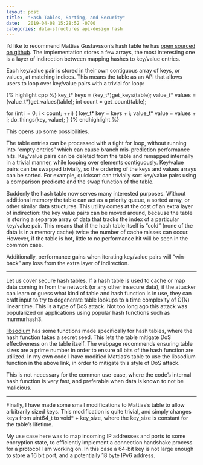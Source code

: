 ```yaml
---
layout: post
title:  "Hash Tables, Sorting, and Security"
date:   2019-04-08 15:28:52 -0700
categories: data-structures api-design hash
---
```

I’d like to recommend Mattias Gustavsson’s hash table he has [open sourced on github](https://github.com/mattiasgustavsson/libs). The implementation stores a few arrays, the most interesting one is a layer of indirection between mapping hashes to key/value entries.

Each key/value pair is stored in their own contiguous array of keys, or values, at matching indices. This means the table as an API that allows users to loop over key/value pairs with a trivial for loop:

{% highlight cpp %}
key_t* keys = (key_t*)get_keys(table);
value_t* values = (value_t*)get_values(table);
int count = get_count(table);

for (int i = 0; i < count; ++i)
{
	key_t* key = keys + i;
	value_t* value = values + i;
	do_things(key, value);
}
{% endhighlight %}

This opens up some possibilities.

The table entries can be processed with a tight for loop, without running into “empty entries” which can cause branch mis-prediction performance hits.
Key/value pairs can be deleted from the table and remapped internally in a trivial manner, while looping over elements contiguously.
Key/value pairs can be swapped trivially, so the ordering of the keys and values arrays can be sorted. For example, quicksort can trivially sort key/value pairs using a comparison predicate and the swap function of the table.

Suddenly the hash table now serves many interested purposes. Without additional memory the table can act as a priority queue, a sorted array, or other similar data structures. This utility comes at the cost of an extra layer of indirection: the key value pairs can be moved around, because the table is storing a separate array of data that tracks the index of a particular key/value pair. This means that if the hash table itself is “cold” (none of the data is in a memory cache) twice the number of cache misses can occur. However, if the table is hot, little to no performance hit will be seen in the common case.

Additionally, performance gains when iterating key/value pairs will “win-back” any loss from the extra layer of indirection.

---


Let us cover secure hash tables. If a hash table is used to cache or map data coming in from the network (or any other insecure data), if the attacker can learn or guess what kind of table and hash function is in use, they can craft input to try to degenerate table lookups to a time complexity of O(N) linear time. This is a type of DoS attack. Not too long ago this attack was popularized on applications using popular hash functions such as murmurhash3.

[libsodium](https://libsodium.gitbook.io/doc/hashing/short-input_hashing) has some functions made specifically for hash tables, where the hash function takes a secret seed. This lets the table mitigate DoS effectiveness on the table itself. The webpage recommends ensuring table sizes are a prime number in order to ensure all bits of the hash function are utilized. In my own code I have modified Mattias’s table to use the libsodium function in the above link, in order to mitigate this style of DoS attack.

This is not necessary for the common use-case, where the code’s internal hash function is very fast, and preferable when data is known to not be malicious.

---


Finally, I have made some small modifications to Mattias’s table to allow arbitrarily sized keys. This modification is quite trivial, and simply changes keys from uint64_t to void* + key_size, where the key_size is constant for the table’s lifetime.

My use case here was to map incoming IP addresses and ports to some encryption state, to efficiently implement a connection handshake process for a protocol I am working on. In this case a 64-bit key is not large enough to store a 16 bit port, and a potentially 18 byte IPv6 address.
